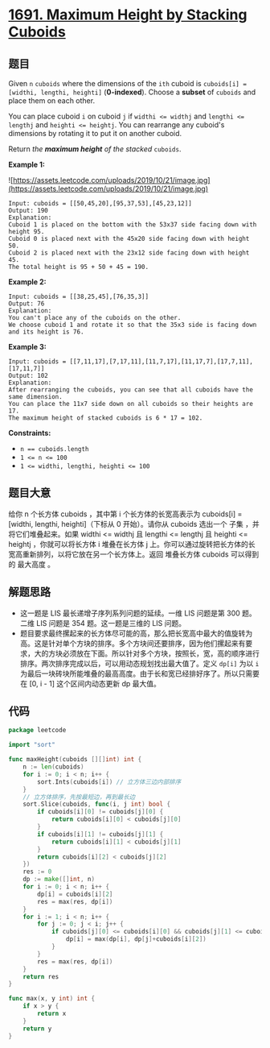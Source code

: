 # [1691. Maximum Height by Stacking Cuboids](https://leetcode.com/problems/maximum-height-by-stacking-cuboids/)

## 题目

Given `n` `cuboids` where the dimensions of the `ith` cuboid is `cuboids[i] = [widthi, lengthi, heighti]` (**0-indexed**). Choose a **subset** of `cuboids` and place them on each other.

You can place cuboid `i` on cuboid `j` if `widthi <= widthj` and `lengthi <= lengthj` and `heighti <= heightj`. You can rearrange any cuboid's dimensions by rotating it to put it on another cuboid.

Return *the **maximum height** of the stacked* `cuboids`.

**Example 1:**

![https://assets.leetcode.com/uploads/2019/10/21/image.jpg](https://assets.leetcode.com/uploads/2019/10/21/image.jpg)

```
Input: cuboids = [[50,45,20],[95,37,53],[45,23,12]]
Output: 190
Explanation:
Cuboid 1 is placed on the bottom with the 53x37 side facing down with height 95.
Cuboid 0 is placed next with the 45x20 side facing down with height 50.
Cuboid 2 is placed next with the 23x12 side facing down with height 45.
The total height is 95 + 50 + 45 = 190.
```

**Example 2:**

```
Input: cuboids = [[38,25,45],[76,35,3]]
Output: 76
Explanation:
You can't place any of the cuboids on the other.
We choose cuboid 1 and rotate it so that the 35x3 side is facing down and its height is 76.
```

**Example 3:**

```
Input: cuboids = [[7,11,17],[7,17,11],[11,7,17],[11,17,7],[17,7,11],[17,11,7]]
Output: 102
Explanation:
After rearranging the cuboids, you can see that all cuboids have the same dimension.
You can place the 11x7 side down on all cuboids so their heights are 17.
The maximum height of stacked cuboids is 6 * 17 = 102.
```

**Constraints:**

- `n == cuboids.length`
- `1 <= n <= 100`
- `1 <= widthi, lengthi, heighti <= 100`

## 题目大意

给你 n 个长方体 cuboids ，其中第 i 个长方体的长宽高表示为 cuboids[i] = [widthi, lengthi, heighti]（下标从 0 开始）。请你从 cuboids 选出一个 子集 ，并将它们堆叠起来。如果 widthi <= widthj 且 lengthi <= lengthj 且 heighti <= heightj ，你就可以将长方体 i 堆叠在长方体 j 上。你可以通过旋转把长方体的长宽高重新排列，以将它放在另一个长方体上。返回 堆叠长方体 cuboids 可以得到的 最大高度 。

## 解题思路

- 这一题是 LIS 最长递增子序列系列问题的延续。一维 LIS 问题是第 300 题。二维 LIS 问题是 354 题。这一题是三维的 LIS 问题。
- 题目要求最终摞起来的长方体尽可能的高，那么把长宽高中最大的值旋转为高。这是针对单个方块的排序。多个方块间还要排序，因为他们摞起来有要求，大的方块必须放在下面。所以针对多个方块，按照长，宽，高的顺序进行排序。两次排序完成以后，可以用动态规划找出最大值了。定义 `dp[i]` 为以 `i` 为最后一块砖块所能堆叠的最高高度。由于长和宽已经排好序了。所以只需要在 [0, i - 1] 这个区间内动态更新 dp 最大值。

## 代码

```go
package leetcode

import "sort"

func maxHeight(cuboids [][]int) int {
	n := len(cuboids)
	for i := 0; i < n; i++ {
		sort.Ints(cuboids[i]) // 立方体三边内部排序
	}
	// 立方体排序，先按最短边，再到最长边
	sort.Slice(cuboids, func(i, j int) bool {
		if cuboids[i][0] != cuboids[j][0] {
			return cuboids[i][0] < cuboids[j][0]
		}
		if cuboids[i][1] != cuboids[j][1] {
			return cuboids[i][1] < cuboids[j][1]
		}
		return cuboids[i][2] < cuboids[j][2]
	})
	res := 0
	dp := make([]int, n)
	for i := 0; i < n; i++ {
		dp[i] = cuboids[i][2]
		res = max(res, dp[i])
	}
	for i := 1; i < n; i++ {
		for j := 0; j < i; j++ {
			if cuboids[j][0] <= cuboids[i][0] && cuboids[j][1] <= cuboids[i][1] && cuboids[j][2] <= cuboids[i][2] {
				dp[i] = max(dp[i], dp[j]+cuboids[i][2])
			}
		}
		res = max(res, dp[i])
	}
	return res
}

func max(x, y int) int {
	if x > y {
		return x
	}
	return y
}
```